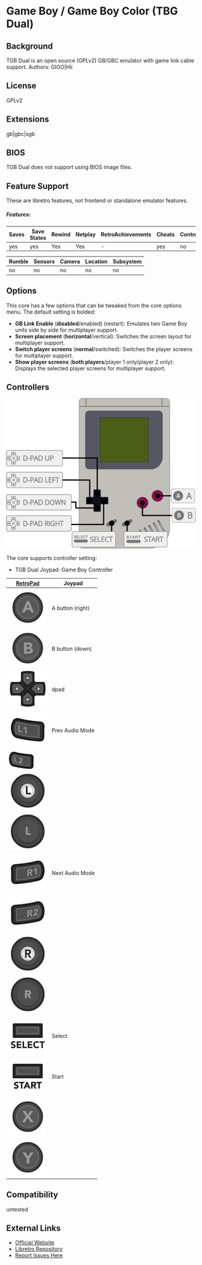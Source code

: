 # Game Boy / Game Boy Color (TBG Dual)

## Background

TGB Dual is an open source (GPLv2) GB/GBC emulator with game link cable support. Authors: GIGO|Hii

## License

GPLv2

## Extensions

gb|gbc|sgb

## BIOS

TGB Dual does not support using BIOS image files.

## Feature Support
These are libretro features, not frontend or standalone emulator features.

##### Features:
| Saves | Save States | Rewind | Netplay | RetroAchievements | Cheats | Controllers |
|-------|-------------|--------|---------|-------------------|--------|-------------|
|   yes   |   yes  |    Yes   |    Yes   |    -    |         yes         |    no  |

| Rumble | Sensors | Camera | Location | Subsystem |
|--------|---------|--------|----------|-----------|
|    no   |    no    |    no   |     no    |     no     |

## Options

This core has a few options that can be tweaked from the core options menu. The default setting is bolded:

- **GB Link Enable** (**disabled**/enabled) (restart): Emulates two Game Boy units side by side for multiplayer support.
- **Screen placement** (**horizontal**/vertical): Switches the screen layout for multiplayer support.
- **Switch player screens** (**normal**/switched): Switches the player screens for multiplayer support.
- **Show player screens** (**both players**/player 1 only/player 2 only): Displays the selected player screens for multiplayer support.

## Controllers

![Game Boy Diagram](images/Controllers/Game-Boy_joypad.png)

The core supports controller setting:

* TGB Dual Joypad: Game Boy Controller

| [RetroPad](RetroPad)                                           | Joypad |
|----------------------------------------------------------------|--------|
| ![RetroPad_A](images/RetroPad/Retro_A_Round.png)               |A button (right)|
| ![RetroPad_B](images/RetroPad/Retro_B_Round.png)               |B button (down)|
| ![RetroPad_Dpad](images/RetroPad/Retro_Dpad.png)               |dpad        |
| ![RetroPad_L1](images/RetroPad/Retro_L1.png)                   |Prev Audio Mode        |
| ![RetroPad_L2](images/RetroPad/Retro_L2_Temp.png)              |        |
| ![RetroPad_L3](images/RetroPad/Retro_L3.png)                   |        |
| ![RetroPad_Left_Stick](images/RetroPad/Retro_Left_Stick.png)   |        |
| ![RetroPad_R1](images/RetroPad/Retro_R1.png)                   |Next Audio Mode        |
| ![RetroPad_R2](images/RetroPad/Retro_R2.png)                   |        |
| ![RetroPad_R3](images/RetroPad/Retro_R3.png)                   |        |
| ![RetroPad_Right_Stick](images/RetroPad/Retro_Right_Stick.png) |        |
| ![RetroPad_Select](images/RetroPad/Retro_Select.png)           |Select        |
| ![RetroPad_Start](images/RetroPad/Retro_Start.png)             |Start        |
| ![RetroPad_X](images/RetroPad/Retro_X_Round.png)               |        |
| ![RetroPad_Y](images/RetroPad/Retro_Y_Round.png)               |        |

## Compatibility

untested

## External Links

* [Official Website](http://gigo.retrogames.com/download.html)  
* [Libretro Repository](https://github.com/libretro/tgbdual-libretro)
* [Report Issues Here](https://github.com/libretro/libretro-meta)

